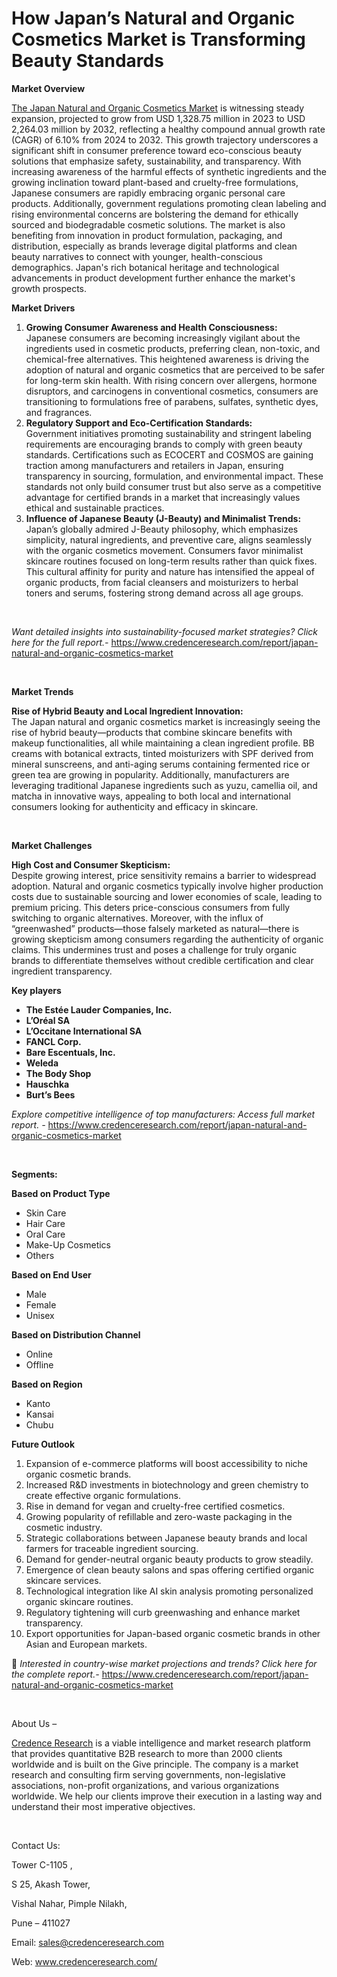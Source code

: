 # How Japan’s Natural and Organic Cosmetics Market is Transforming Beauty Standards


<p><strong>Market Overview</strong></p>
<p><a href="https://www.credenceresearch.com/report/japan-natural-and-organic-cosmetics-market">The Japan Natural and Organic Cosmetics Market</a> is witnessing steady expansion, projected to grow from USD 1,328.75 million in 2023 to USD 2,264.03 million by 2032, reflecting a healthy compound annual growth rate (CAGR) of 6.10% from 2024 to 2032. This growth trajectory underscores a significant shift in consumer preference toward eco-conscious beauty solutions that emphasize safety, sustainability, and transparency. With increasing awareness of the harmful effects of synthetic ingredients and the growing inclination toward plant-based and cruelty-free formulations, Japanese consumers are rapidly embracing organic personal care products. Additionally, government regulations promoting clean labeling and rising environmental concerns are bolstering the demand for ethically sourced and biodegradable cosmetic solutions. The market is also benefiting from innovation in product formulation, packaging, and distribution, especially as brands leverage digital platforms and clean beauty narratives to connect with younger, health-conscious demographics. Japan's rich botanical heritage and technological advancements in product development further enhance the market's growth prospects.</p>
<p><strong>Market Drivers</strong></p>
<ol>
<li><strong> Growing Consumer Awareness and Health Consciousness:</strong><br /> Japanese consumers are becoming increasingly vigilant about the ingredients used in cosmetic products, preferring clean, non-toxic, and chemical-free alternatives. This heightened awareness is driving the adoption of natural and organic cosmetics that are perceived to be safer for long-term skin health. With rising concern over allergens, hormone disruptors, and carcinogens in conventional cosmetics, consumers are transitioning to formulations free of parabens, sulfates, synthetic dyes, and fragrances.</li>
<li><strong> Regulatory Support and Eco-Certification Standards:</strong><br /> Government initiatives promoting sustainability and stringent labeling requirements are encouraging brands to comply with green beauty standards. Certifications such as ECOCERT and COSMOS are gaining traction among manufacturers and retailers in Japan, ensuring transparency in sourcing, formulation, and environmental impact. These standards not only build consumer trust but also serve as a competitive advantage for certified brands in a market that increasingly values ethical and sustainable practices.</li>
<li><strong> Influence of Japanese Beauty (J-Beauty) and Minimalist Trends:</strong><br /> Japan&rsquo;s globally admired J-Beauty philosophy, which emphasizes simplicity, natural ingredients, and preventive care, aligns seamlessly with the organic cosmetics movement. Consumers favor minimalist skincare routines focused on long-term results rather than quick fixes. This cultural affinity for purity and nature has intensified the appeal of organic products, from facial cleansers and moisturizers to herbal toners and serums, fostering strong demand across all age groups.</li>
</ol>
<p><strong>&nbsp;</strong></p>
<p><em>Want detailed insights into sustainability-focused market strategies? Click here for the full report.- </em><a href="https://www.credenceresearch.com/report/japan-natural-and-organic-cosmetics-market">https://www.credenceresearch.com/report/japan-natural-and-organic-cosmetics-market</a></p>
<p>&nbsp;</p>
<p><strong>Market Trends</strong></p>
<p><strong>Rise of Hybrid Beauty and Local Ingredient Innovation:</strong><br /> The Japan natural and organic cosmetics market is increasingly seeing the rise of hybrid beauty&mdash;products that combine skincare benefits with makeup functionalities, all while maintaining a clean ingredient profile. BB creams with botanical extracts, tinted moisturizers with SPF derived from mineral sunscreens, and anti-aging serums containing fermented rice or green tea are growing in popularity. Additionally, manufacturers are leveraging traditional Japanese ingredients such as yuzu, camellia oil, and matcha in innovative ways, appealing to both local and international consumers looking for authenticity and efficacy in skincare.</p>
<p><strong>&nbsp;</strong></p>
<p><strong>Market Challenges</strong></p>
<p><strong>High Cost and Consumer Skepticism:</strong><br /> Despite growing interest, price sensitivity remains a barrier to widespread adoption. Natural and organic cosmetics typically involve higher production costs due to sustainable sourcing and lower economies of scale, leading to premium pricing. This deters price-conscious consumers from fully switching to organic alternatives. Moreover, with the influx of &ldquo;greenwashed&rdquo; products&mdash;those falsely marketed as natural&mdash;there is growing skepticism among consumers regarding the authenticity of organic claims. This undermines trust and poses a challenge for truly organic brands to differentiate themselves without credible certification and clear ingredient transparency.</p>
<p><strong>Key players</strong></p>
<ul>
<li><strong>The Est&eacute;e Lauder Companies, Inc.</strong></li>
<li><strong>L&rsquo;Or&eacute;al SA</strong></li>
<li><strong>L&rsquo;Occitane International SA</strong></li>
<li><strong>FANCL Corp.</strong></li>
<li><strong>Bare Escentuals, Inc.</strong></li>
<li><strong>Weleda</strong></li>
<li><strong>The Body Shop</strong></li>
<li><strong>Hauschka</strong></li>
<li><strong>Burt&rsquo;s Bees</strong></li>
</ul>
<p><em>Explore competitive intelligence of top manufacturers: Access full market report. - </em><a href="https://www.credenceresearch.com/report/japan-natural-and-organic-cosmetics-market">https://www.credenceresearch.com/report/japan-natural-and-organic-cosmetics-market</a></p>
<p>&nbsp;</p>
<p><strong>Segments:</strong></p>
<p><strong>Based on Product Type</strong></p>
<ul>
<li>Skin Care</li>
<li>Hair Care</li>
<li>Oral Care</li>
<li>Make-Up Cosmetics</li>
<li>Others</li>
</ul>
<p><strong>Based on End User</strong></p>
<ul>
<li>Male</li>
<li>Female</li>
<li>Unisex</li>
</ul>
<p><strong>Based on Distribution Channel&nbsp;</strong></p>
<ul>
<li>Online</li>
<li>Offline</li>
</ul>
<p><strong>Based on Region&nbsp;</strong></p>
<ul>
<li>Kanto</li>
<li>Kansai</li>
<li>Chubu</li>
</ul>
<p><strong>Future Outlook </strong></p>
<ol>
<li>Expansion of e-commerce platforms will boost accessibility to niche organic cosmetic brands.</li>
<li>Increased R&amp;D investments in biotechnology and green chemistry to create effective organic formulations.</li>
<li>Rise in demand for vegan and cruelty-free certified cosmetics.</li>
<li>Growing popularity of refillable and zero-waste packaging in the cosmetic industry.</li>
<li>Strategic collaborations between Japanese beauty brands and local farmers for traceable ingredient sourcing.</li>
<li>Demand for gender-neutral organic beauty products to grow steadily.</li>
<li>Emergence of clean beauty salons and spas offering certified organic skincare services.</li>
<li>Technological integration like AI skin analysis promoting personalized organic skincare routines.</li>
<li>Regulatory tightening will curb greenwashing and enhance market transparency.</li>
<li>Export opportunities for Japan-based organic cosmetic brands in other Asian and European markets.</li>
</ol>
<p>📌 <em>Interested in country-wise market projections and trends? Click here for the complete report.- </em><a href="https://www.credenceresearch.com/report/japan-natural-and-organic-cosmetics-market">https://www.credenceresearch.com/report/japan-natural-and-organic-cosmetics-market</a></p>
<p>&nbsp;</p>
<p>About Us &ndash;</p>
<p><a href="https://www.credenceresearch.com/">Credence Research</a> is a viable intelligence and market research platform that provides quantitative B2B research to more than 2000 clients worldwide and is built on the Give principle. The company is a market research and consulting firm serving governments, non-legislative associations, non-profit organizations, and various organizations worldwide. We help our clients improve their execution in a lasting way and understand their most imperative objectives.</p>
<p>&nbsp;</p>
<p>Contact Us:</p>
<p>Tower C-1105 ,</p>
<p>S 25, Akash Tower,</p>
<p>Vishal Nahar, Pimple Nilakh,</p>
<p>Pune &ndash; 411027</p>
<p>Email: <a href="mailto:sales@credenceresearch.com">sales@credenceresearch.com</a></p>
<p>Web: <a href="http://www.credenceresearch.com/">www.credenceresearch.com/</a></p>
